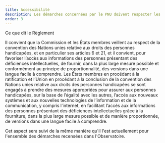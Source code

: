```yaml
---
title: Accessibilité
description: Les démarches concernées par le PNU doivent respecter les règles d'accessibilité.
order: 3
---
```


<div class="fr-callout"> 
<p class="fr-callout__title">Ce que dit le Règlement</p> 
<p class="fr-callout__text">Il convient que la Commission et les États membres veillent au respect de la convention des Nations unies relative aux droits des personnes handicapées, et en particulier ses articles 9 et 21, et il convient, pour favoriser l’accès aux informations des personnes présentant des déficiences intellectuelles, de fournir, dans la plus large mesure possible et conformément au principe de proportionnalité, des versions dans une langue facile à comprendre. Les États membres en procédant à la ratification et l’Union en procédant à la conclusion de la convention des Nations unies relative aux droits des personnes handicapées se sont engagés à prendre des mesures appropriées pour assurer aux personnes handicapées, sur la base de l’égalité avec les autres, l’accès aux nouveaux systèmes et aux nouvelles technologies de l’information et de la communication, y compris l’internet, en facilitant l’accès aux informations des personnes présentant des déficiences intellectuelles grâce à la fourniture, dans la plus large mesure possible et de manière proportionnée, de versions dans une langue facile à comprendre.</p> 
</div> 

Cet aspect sera suivi de la même manière qu'il l'est actuellement pour l'ensemble des démarches recensées dans l'Observatoire.
